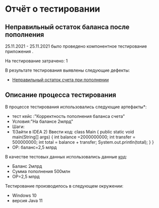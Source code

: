 # Отчёт о тестировании <xxx>

## Неправильный остаток баланса после пополнения

25.11.2021 - 25.11.2021 было проведено компонентное тестирование приложения <xxx>.

На тестирование затрачено: 1

В результате тестирования выявлены следующие дефекты:
* [Неправильный остаток счета при пополнении](https://github.com/Vugar350/javahomework1.1/issues/4)

## Описание процесса тестирования

В процессе тестирования использовались следующие артефакты*:
* тест кейс :"Корректность пополнения баланса счета"
* Условия:"На балансе 2млрд"
* Шаги:
* 1)Зайти в IDEA
  2) Ввести код:
  class Main {
    public static void main(String[] args) {
        int balance =2000000000;
        int transfer = 500000000;
        int total = balance + transfer;
        System.out.println(total);
    }
}
* ОР: баланс=2,5 млрд



В качестве тестовых данных использовались данные [код](https://github.com/Vugar350/javahomework1.1/blob/master/src/main.java):
* Баланс 2млрд
* Сумма пополнения 500млн
* ОР=2,5 млрд

Тестирование производилось в следующем окружении:
* Windows 10
* версия Java 11

